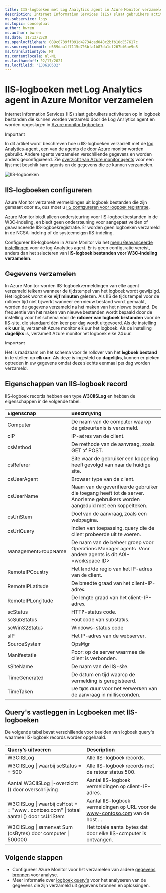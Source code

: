 ```yaml
---
title: IIS-logboeken met Log Analytics agent in Azure Monitor verzamelen
description: Internet Information Services (IIS) slaat gebruikers activiteiten op in logboek bestanden die door Azure Monitor kunnen worden verzameld.  In dit artikel wordt beschreven hoe u een verzameling IIS-logboeken en-Details configureert van de records die ze in Azure Monitor maken.
ms.subservice: logs
ms.topic: conceptual
author: bwren
ms.author: bwren
ms.date: 11/13/2020
ms.openlocfilehash: 089c0739ff091d49734cad048c2bfb10d857617c
ms.sourcegitcommit: e559daa1f7115d703bfa1b87da1cf267bf6ae9e8
ms.translationtype: MT
ms.contentlocale: nl-NL
ms.lasthandoff: 02/17/2021
ms.locfileid: "100610532"
---
```

# <a name="collect-iis-logs-with-log-analytics-agent-in-azure-monitor"></a>IIS-logboeken met Log Analytics agent in Azure Monitor verzamelen
Internet Information Services (IIS) slaat gebruikers activiteiten op in logboek bestanden die kunnen worden verzameld door de Log Analytics agent en worden opgeslagen in [Azure monitor logboeken](../platform/data-platform.md).

> [!IMPORTANT]
> In dit artikel wordt beschreven hoe u IIS-logboeken verzamelt met de [log Analytics-agent](../platform/log-analytics-agent.md) , een van de agents die door Azure monitor worden gebruikt. Andere agents verzamelen verschillende gegevens en worden anders geconfigureerd. Zie [overzicht van Azure monitor agents](../agents/agents-overview.md) voor een lijst met beschik bare agents en de gegevens die ze kunnen verzamelen.

![IIS-logboeken](media/data-sources-iis-logs/overview.png)

## <a name="configuring-iis-logs"></a>IIS-logboeken configureren
Azure Monitor verzamelt vermeldingen uit logboek bestanden die zijn gemaakt door IIS, dus moet u [IIS configureren voor logboek registratie](/previous-versions/orphan-topics/ws.11/hh831775(v=ws.11)).

Azure Monitor biedt alleen ondersteuning voor IIS-logboekbestanden in de W3C-indeling, en biedt geen ondersteuning voor aangepast velden of geavanceerde IIS-logboekregistratie. Er worden geen logboeken verzameld in de NCSA-indeling of de systeemeigen IIS-indeling.

Configureer IIS-logboeken in Azure Monitor via het [menu Geavanceerde instellingen](../agents/agent-data-sources.md#configuring-data-sources) voor de log Analytics agent.  Er is geen configuratie vereist, anders dan het selecteren van **IIS-logboek bestanden voor W3C-indeling verzamelen**.


## <a name="data-collection"></a>Gegevens verzamelen
In Azure Monitor worden IIS-logboekvermeldingen van elke agent verzameld telkens wanneer de tijdstempel van het logboek wordt gewijzigd. Het logboek wordt elke **vijf minuten** gelezen. Als IIS de tijds tempel voor de rollover tijd niet bijwerkt wanneer een nieuw bestand wordt gemaakt, worden de gegevens verzameld na het maken van het nieuwe bestand. De frequentie van het maken van nieuwe bestanden wordt bepaald door de instelling voor het schema voor de **rollover van logboek bestanden** voor de IIS-site, die standaard één keer per dag wordt uitgevoerd. Als de instelling elk **uur** is, verzamelt Azure monitor elk uur het logboek. Als de instelling **dagelijks** is, verzamelt Azure monitor het logboek elke 24 uur.

> [!IMPORTANT]
> Het is raadzaam om het schema voor de rollover van het **logboek bestand** in te stellen op **elk uur**. Als deze is ingesteld op **dagelijks**, kunnen er pieken optreden in uw gegevens omdat deze slechts eenmaal per dag worden verzameld.

## <a name="iis-log-record-properties"></a>Eigenschappen van IIS-logboek record
IIS-logboek records hebben een type **W3CIISLog** en hebben de eigenschappen in de volgende tabel:

| Eigenschap | Beschrijving |
|:--- |:--- |
| Computer |De naam van de computer waarop de gebeurtenis is verzameld. |
| cIP |IP-adres van de client. |
| csMethod |De methode van de aanvraag, zoals GET of POST. |
| csReferer |Site waar de gebruiker een koppeling heeft gevolgd van naar de huidige site. |
| csUserAgent |Browser type van de client. |
| csUserName |Naam van de geverifieerde gebruiker die toegang heeft tot de server. Anonieme gebruikers worden aangeduid met een koppelteken. |
| csUriStem |Doel van de aanvraag, zoals een webpagina. |
| csUriQuery |Indien van toepassing, query die de client probeerde uit te voeren. |
| ManagementGroupName |De naam van de beheer groep voor Operations Manager agents.  Voor andere agents is dit AOI-\<workspace ID\> |
| RemoteIPCountry |Het land/de regio van het IP-adres van de client. |
| RemoteIPLatitude |De breedte graad van het client-IP-adres. |
| RemoteIPLongitude |De lengte graad van het client-IP-adres. |
| scStatus |HTTP-status code. |
| scSubStatus |Fout code van substatus. |
| scWin32Status |Windows-status code. |
| sIP |Het IP-adres van de webserver. |
| SourceSystem |OpsMgr |
| Manifestatie |Poort op de server waarmee de client is verbonden. |
| sSiteName |De naam van de IIS-site. |
| TimeGenerated |De datum en tijd waarop de vermelding is geregistreerd. |
| TimeTaken |De tijds duur voor het verwerken van de aanvraag in milliseconden. |

## <a name="log-queries-with-iis-logs"></a>Query's vastleggen in Logboeken met IIS-logboeken
De volgende tabel bevat verschillende voor beelden van logboek query's waarmee IIS-logboek records worden opgehaald.

| Query’s uitvoeren | Description |
|:--- |:--- |
| W3CIISLog |Alle IIS-logboek records. |
| W3CIISLog &#124; waarbij scStatus = = 500 |Alle IIS-logboek records met de retour status 500. |
| Aantal W3CIISLog &#124;-overzicht () door overschrijving |Aantal IIS-logboek vermeldingen op client-IP-adres. |
| W3CIISLog &#124; waarbij csHost = = "www \. contoso.com" &#124; totaal aantal () door csUriStem |Aantal IIS-logboek vermeldingen op URL voor de www-contoso.com van de host \. . |
| W3CIISLog &#124; samenvat Sum (csBytes) door computer &#124; 500000 |Het totale aantal bytes dat door elke IIS-computer is ontvangen. |

## <a name="next-steps"></a>Volgende stappen
* Configureer Azure Monitor voor het verzamelen van andere [gegevens bronnen](../agents/agent-data-sources.md) voor analyse.
* Meer informatie over [logboek query's](../log-query/log-query-overview.md) voor het analyseren van de gegevens die zijn verzameld uit gegevens bronnen en oplossingen.
